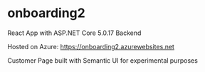 # onboarding2
React App with ASP.NET Core 5.0.17 Backend 

Hosted on Azure: https://onboarding2.azurewebsites.net

Customer Page built with Semantic UI for experimental purposes
